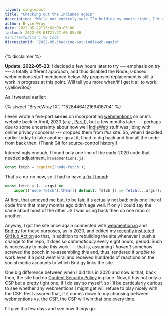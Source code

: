 ```yaml
---
layout: singlepost
title: "Checking out the IndieWeb again"
description: "While not entirely sure I’m holding my mouth right, I’m giving webmentions another try."
author: Bryce Wray
date: 2022-05-22T15:02:00-05:00
lastmod: 2022-08-01T21:27:00-05:00
#initTextEditor: VS Code
discussionId: "2022-05-checking-out-indieweb-again"
---
```


{% disclaimer %}
<br />

**Update, 2022‑05‑23**: I decided a few hours later to try --- emphasis on *try* --- a totally different approach, and thus disabled the Node.js-based webmentions stuff mentioned below. My proposed replacement is still a work in progress at this point. Will tell you more when/if I get it all to work.
{.yellowBox}

As I tweeted earlier:

{% stweet "BryceWrayTX", "1528446412169416704" %}

I even wrote a five-part **series** on incorporating [webmentions](https://indieweb.org/Webmention) on one's website back in April, 2020 (*e.g.*, [Part I](/posts/2020/04/webmentions-three-ssgs-1/)), but a few months later --- perhaps due to some uncertainty about how well [IndieWeb](https://indieweb.org) stuff was jibing with online privacy concerns --- dropped them from *this* site. So, when I decided earlier today to take another go at it, I had to dig back and find all the code from back then. (Thank Git for source-control history!)

Interestingly enough, I found only one line of the early-2020 code that needed adjustment, in `webmentions.js`:

```js
const fetch = require('node-fetch');
```

That's a no-no now, so it had to have [a fix I found](https://bobbyhadz.com/blog/javascript-error-err-require-esm-of-es-module-node-fetch):

```js
const fetch = (...args) =>
	import('node-fetch').then(({ default: fetch }) => fetch(...args));
```

At first, that annoyed me but, to be fair, it's actually not bad: only one line of code from that many months ago didn't age well. If only I could say the same about most of the other JS I was using back then on one repo or another.

Anyway, I got the site once again connected with [webmention.io](https://webmention.io) and [Brid.gy](https://brid.gy) for these purposes, as in 2020, and edited my [recently instituted GitHub Action](/posts/2022/05/using-dart-sass-hugo-github-actions-edition/) so that, in addition to rebuilding the site whenever I push a change to the repo, it does so *automatically* every eight hours, period. Such is necessary to make this work --- that is, assuming I *haven't* somehow screwed the pooch in re-assembling this and, thus, rendered it *unable* to work even if a post went viral and received hundreds of reactions on the social media accounts to which Brid.gy links the site.

One big difference between when I did this in 2020 and now is that, back then, the site had no [Content Security Policy](https://content-security-policy.com) in place. Now, it has not only a CSP but a pretty tight one, if I do say so myself, so I'll be particularly curious to see whether any webmentions I might get will refuse to play nicely with the CSP. Rest assured that, if it comes down to my choosing between webmentions vs. the CSP, the CSP will win that one every time.

I'll give it a few days and see how things go.
